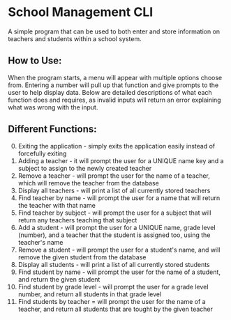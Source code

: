 # School Management CLI
A simple program that can be used to both enter and store information on teachers and students within a school system.

## How to Use:
When the program starts, a menu will appear with multiple options choose from. Entering a number will pull up that function and give prompts to the user to help display data. Below are detailed descriptions of what each function does and requires, as invalid inputs will return an error explaining what was wrong with the input.

## Different Functions:
0. Exiting the application - simply exits the application easily instead of forcefully exiting
1. Adding a teacher - it will prompt the user for a UNIQUE name key and a subject to assign to the newly created teacher
2. Remove a teacher - will prompt the user for the name of a teacher, which will remove the teacher from the database
3. Display all teachers - will print a list of all currently stored teachers
4. Find teacher by name - will prompt the user for a name that will return the teacher with that name
5. Find teacher by subject - will prompt the user for a subject that will return any teachers teaching that subject
6. Add a student - will prompt the user for a UNIQUE name, grade level (number), and a teacher that the student is assigned too, using the teacher's name
7. Remove a student - will prompt the user for a student's name, and will remove the given student from the database
8. Display all students - will print a list of all currently stored students
9. Find student by name - will prompt the user for the name of a student, and return the given student
10. Find student by grade level - will prompt the user for a grade level number, and return all students in that grade level
11. Find students by teacher = will prompt the user for the name of a teacher, and return all students that are tought by the given teacher
